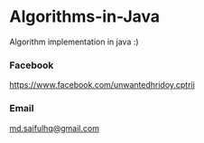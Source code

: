 # Algorithms-in-Java
Algorithm implementation in java :)

### Facebook
https://www.facebook.com/unwantedhridoy.cptrii

### Email
md.saifulhq@gmail.com
